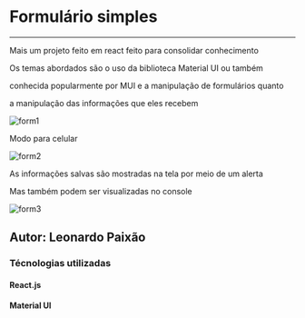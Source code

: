 <h1>Formulário simples</h1>
<hr>
<p>Mais um projeto feito em react feito para consolidar conhecimento</p>
<p>Os temas abordados são o uso da biblioteca Material UI ou também</p>
<p> conhecida popularmente por MUI e a manipulação de formulários quanto</p>
<p>a manipulação das informações que eles recebem</p>

![form1](https://user-images.githubusercontent.com/90721193/152409099-29df63ce-93ff-4e3b-a320-b45bf35dae5e.png)

<p>Modo para celular</p>

![form2](https://user-images.githubusercontent.com/90721193/152409170-16f981f1-f05b-4ab7-b0a4-b3d1c830b54a.png)

<p> As informações salvas são mostradas na tela por meio de um alerta</p>
<p>Mas também podem ser visualizadas no console</p>

![form3](https://user-images.githubusercontent.com/90721193/152409617-fefd2ed1-1252-4326-9d79-cc8f4263249b.png)

<h2>Autor: Leonardo Paixão</h2>

<h3>Técnologias utilizadas</h3>
<h4>React.js</h4>
<h4>Material UI</h4>
